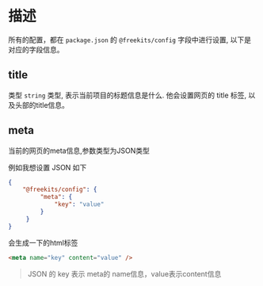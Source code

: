 <!--
nav:
    title: 文档
group:
    title: 配置
title: 项目配置
-->

# 描述

所有的配置，都在 `package.json` 的 `@freekits/config` 字段中进行设置, 以下是对应的字段信息。

## title

类型 `string` 类型, 表示当前项目的标题信息是什么. 他会设置网页的 title 标签, 以及头部的title信息。

## meta

当前的网页的meta信息,参数类型为JSON类型

例如我想设置 JSON 如下

```json
{
    "@freekits/config": {
         "meta": {
             "key": "value"
         }
     }
}
```

会生成一下的html标签

```html
<meta name="key" content="value" />
```

> JSON 的 key 表示 meta的 name信息，value表示content信息
